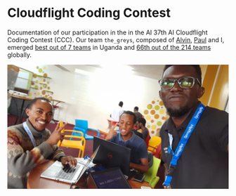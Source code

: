 # Cloudflight Coding Contest

Documentation of our participation in the in the AI 37th AI Cloudflight Coding Contest (CCC). Our team `the_greys`, composed of [Alvin](https://www.linkedin.com/in/alvin256/), [Paul](https://www.linkedin.com/in/paul-mugume-8166a2161/) and I, emerged [best out of 7 teams]((https://register.codingcontest.org/contest/4880/results?hostId=64)) in Uganda and [66th out of the 214 teams](https://register.codingcontest.org/contest/4880/results?page.page=2&activeId=24764#24764) globally.

![Team](team.jpeg)

